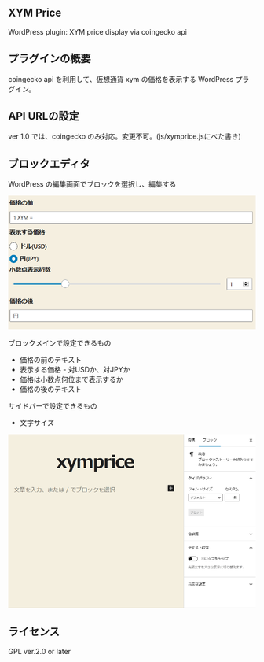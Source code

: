 ## XYM Price
WordPress plugin: XYM price display via coingecko api

## プラグインの概要
coingecko api を利用して、仮想通貨 xym の価格を表示する WordPress プラグイン。

## API URLの設定
ver 1.0 では、coingecko のみ対応。変更不可。(js/xymprice.jsにべた書き)

## ブロックエディタ
WordPress の編集画面でブロックを選択し、編集する

![編集画面](img/xymprice.png)

ブロックメインで設定できるもの

* 価格の前のテキスト
* 表示する価格 - 対USDか、対JPYか
* 価格は小数点何位まで表示するか
* 価格の後のテキスト

サイドバーで設定できるもの

* 文字サイズ

![編集画面の動画キャプチャ](img/xymprice.gif)

## ライセンス
GPL ver.2.0 or later
